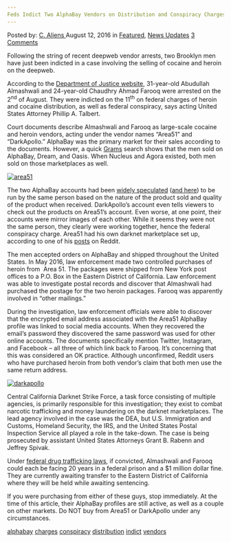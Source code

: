 ```yaml
---
Feds Indict Two AlphaBay Vendors on Distribution and Conspiracy Charges
---
```

<article class="post-listing post-15096 post type-post status-publish format-standard has-post-thumbnail hentry  tag-alphabay tag-charges tag-conspiracy tag-distribution tag-indict tag-vendors">
    <div class="post-inner">
        <span>Posted by: <a href="https://www.deepdotweb.com/author/caliens/" title="">C. Aliens </a></span>
    <span>August 12, 2016</span>
    <span>in <a href="https://www.deepdotweb.com/category/deepdot-news/" rel="category tag">Featured</a>, <a href="https://www.deepdotweb.com/category/news-updates/" rel="category tag">News Updates</a></span>
    <span><a href="https://www.deepdotweb.com/2016/08/12/feds-indict-two-alphabay-vendors-distribution-conspiracy-charges/#comments">3 Comments</a></span>
    </p>
    <div class="clear"></div>
    <div class="entry">
    <p>Following the string of recent deepweb vendor arrests, two Brooklyn men have just been indicted in a case involving the selling of cocaine and heroin on the deepweb.</p>
    <p>According to the <a href="https://www.justice.gov/usao-edca/pr/two-brooklyn-men-indicted-distributing-heroin-and-cocaine-dark-web-marketplace-alphabay">Department of Justice website</a>, 31-year-old Abudullah Almashwali and 24-year-old Chaudhry Ahmad Farooq were arrested on the 2<sup>nd</sup> of August. They were indicted on the 11<sup>th</sup> on federal charges of heroin and cocaine distribution, as well as federal conspiracy, says acting United States Attorney Phillip A. Talbert.</p>
    <p>Court documents describe Almashwali and Farooq as large-scale cocaine and heroin vendors, acting under the vendor names “Area51” and “DarkApollo.” AlphaBay was the primary market for their sales according to the documents. However, a quick <a href="https://www.deepdotweb.com/grams-search-darknet-marketplaces/">Grams</a> search shows that the men sold on AlphaBay, Dream, and Oasis. When Nucleus and Agora existed, both men sold on those marketplaces as well.</p>
    <p><a href="/imgs/2016/08/area51.png"><img class="aligncenter size-full wp-image-15097" src="/imgs/2016/08/area51.png" alt="area51" width="613" height="405" srcset="/imgs/2016/08/area51.png 613w, /imgs/2016/08/area51-300x198.png 300w" sizes="(max-width: 613px) 100vw, 613px" /></a></p>
    <p>The two AlphaBay accounts had been <a href="https://www.reddit.com/r/DarkNetMarkets/comments/3sbhmg/vendors_area51_and_darkapollo_have_almost/">widely speculated</a> (<a href="https://www.reddit.com/r/DarkNetMarkets/comments/3w78sq/how_does_darkapolloarea51_have_such_impeccable/?ref=search_posts">and here</a>) to be run by the same person based on the nature of the product sold and quality of the product when received. DarkApollo’s account even tells viewers to check out the products on Area51’s account. Even worse, at one point, their accounts were mirror images of each other. While it seems they were not the same person, they clearly were working together, hence the federal conspiracy charge. Area51 had his own darknet marketplace set up, according to one of his <a href="https://www.reddit.com/r/DarkNetMarkets/comments/28sxo1/area51_marketplace_httpfiftyonecrklhzheonion/">posts</a> on Reddit.</p>
    <p>The men accepted orders on AlphaBay and shipped throughout the United States. In May 2016, law enforcement made two controlled purchases of heroin from  Area 51. The packages were shipped from New York post offices to a P.O. Box in the Eastern District of California. Law enforcement was able to investigate postal records and discover that Almashwali had purchased the postage for the two heroin packages. Farooq was apparently involved in “other mailings.”</p>
    <p>During the investigation, law enforcement officials were able to discover that the encrypted email address associated with the Area51 AlphaBay profile was linked to social media accounts. When they recovered the email’s password they discovered the same password was used for other online accounts. The documents specifically mention Twitter, Instagram, and Facebook – all three of which link back to Farooq. It’s concerning that this was considered an OK practice. Although unconfirmed, Reddit users who have purchased heroin from both vendor’s claim that both men use the same return address.</p>
    <p><a href="/imgs/2016/08/darkapollo.png"><img class="aligncenter size-full wp-image-15098" src="/imgs/2016/08/darkapollo.png" alt="darkapollo" width="613" height="405" srcset="/imgs/2016/08/darkapollo.png 613w, /imgs/2016/08/darkapollo-300x198.png 300w" sizes="(max-width: 613px) 100vw, 613px" /></a></p>
    <p>Central California Darknet Strike Force, a task force consisting of multiple agencies, is primarily responsible for this investigation; they exist to combat narcotic trafficking and money laundering on the darknet marketplaces. The lead agency involved in the case was the DEA, but U.S. Immigration and Customs, Homeland Security, the IRS, and the United States Postal Inspection Service all played a role in the take-down. The case is being prosecuted by assistant United States Attorneys Grant B. Rabenn and Jeffrey Spivak.</p>
    <p>Under <a href="https://www.dea.gov/druginfo/ftp3.shtml">federal drug trafficking laws</a>, if convicted, Almashwali and Farooq could each be facing 20 years in a federal prison and a $1 million dollar fine. They are currently awaiting transfer to the Eastern District of California where they will be held while awaiting sentencing.</p>
    <p>If you were purchasing from either of these guys, stop immediately. At the time of this article, their AlphaBay profiles are still active, as well as a couple on other markets. Do NOT buy from Area51 or DarkApollo under any circumstances.</p>
    </div>
    <a href="https://www.deepdotweb.com/tag/alphabay/" rel="tag">alphabay</a> <a href="https://www.deepdotweb.com/tag/charges/" rel="tag">charges</a> <a href="https://www.deepdotweb.com/tag/conspiracy/" rel="tag">conspiracy</a> <a href="https://www.deepdotweb.com/tag/distribution/" rel="tag">distribution</a>  <a href="https://www.deepdotweb.com/tag/indict/" rel="tag">indict</a> <a href="https://www.deepdotweb.com/tag/vendors/" rel="tag">vendors</a></span> <span style="display:none" class="updated">2016-08-12</span>
    <div style="display:none" class="vcard author" itemprop="author" itemscope itemtype="http://schema.org/Person"><strong class="fn" itemprop="name"><a href="https://www.deepdotweb.com/author/caliens/" title="Posts by C. Aliens" rel="author">C. Aliens</a></strong></div>
    </div>
</article>

